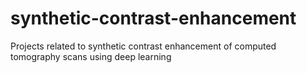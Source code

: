# synthetic-contrast-enhancement
Projects related to synthetic contrast enhancement of computed tomography scans using deep learning
